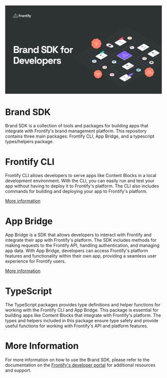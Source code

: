 <p align="center">
  <img width="640" src="docs/img/banner.png">
</p>

# Brand SDK

Brand SDK is a collection of tools and packages for building apps that integrate with Frontify's brand management platform. This repository contains three main packages: Frontify CLI, App Bridge, and a typescript types/helpers package.

# Frontify CLI

Frontify CLI allows developers to serve apps like Content Blocks in a local development environment. With the CLI, you can easily run and test your app without having to deploy it to Frontify's platform. The CLI also includes commands for building and deploying your app to Frontify's platform.

[More information](https://developer.frontify.com/d/XFPCrGNrXQQM/content-blocks#/details-concepts/frontify-cli)

# App Bridge

App Bridge is a SDK that allows developers to interact with Frontify and integrate their app with Frontify's platform. The SDK includes methods for making requests to the Frontify API, handling authentication, and managing app data. With App Bridge, developers can access Frontify's platform features and functionality within their own app, providing a seamless user experience for Frontify users.

[More information](https://developer.frontify.com/d/XFPCrGNrXQQM/content-blocks#/details-concepts/content-blocks/introducing-the-app-bridge)

# TypeScript

The TypeScript packages provides type definitions and helper functions for working with the Frontify CLI and App Bridge. This package is essential for building apps like Content Blocks that integrate with Frontify's platform. The types and helpers included in this package ensure type safety and provide useful functions for working with Frontify's API and platform features.

# More Information

For more information on how to use the Brand SDK, please refer to the documentation on the [Frontify's developer portal](https://developer.frontify.com/d/XFPCrGNrXQQM/content-blocks) for additional resources and support.
